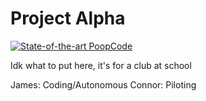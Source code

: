 # Project Alpha
[![State-of-the-art PoopCode](https://img.shields.io/static/v1?label=State-of-the-art&message=Shitcode&color=7B5804)](https://github.com/trekhleb/state-of-the-art-shitcode)

Idk what to put here, it's for a club at school

James: Coding/Autonomous
Connor: Piloting
